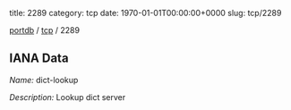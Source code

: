 title: 2289
category: tcp
date: 1970-01-01T00:00:00+0000
slug: tcp/2289

[portdb](/) / [tcp](/category/tcp.html) / 2289


## IANA Data

_Name:_ dict-lookup

_Description:_ Lookup dict server

